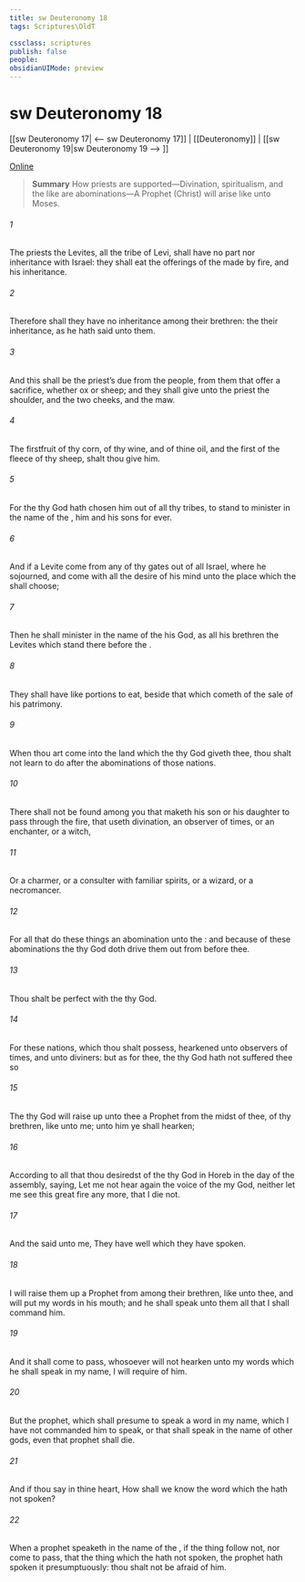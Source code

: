 ```yaml
---
title: sw Deuteronomy 18
tags: Scriptures\OldT

cssclass: scriptures
publish: false
people:
obsidianUIMode: preview
---
```


# sw Deuteronomy 18
[[sw Deuteronomy 17| <-- sw Deuteronomy 17]] | [[Deuteronomy]] | [[sw Deuteronomy 19|sw Deuteronomy 19 --> ]]

[Online](https://churchofjesuschrist.org/study/scriptures/ot/deut/18?lang=eng)

> __Summary__
How priests are supported—Divination, spiritualism, and the like are abominations—A Prophet (Christ) will arise like unto Moses.

###### 1 
The priests the Levites,  all the tribe of Levi, shall have no part nor inheritance with Israel: they shall eat the offerings of the  made by fire, and his inheritance.

###### 2 
Therefore shall they have no inheritance among their brethren: the   their inheritance, as he hath said unto them.

###### 3 
And this shall be the priest’s due from the people, from them that offer a sacrifice, whether  ox or sheep; and they shall give unto the priest the shoulder, and the two cheeks, and the maw.

###### 4 
The firstfruit  of thy corn, of thy wine, and of thine oil, and the first of the fleece of thy sheep, shalt thou give him.

###### 5 
For the  thy God hath chosen him out of all thy tribes, to stand to minister in the name of the , him and his sons for ever.

###### 6 
And if a Levite come from any of thy gates out of all Israel, where he sojourned, and come with all the desire of his mind unto the place which the  shall choose;

###### 7 
Then he shall minister in the name of the  his God, as all his brethren the Levites  which stand there before the .

###### 8 
They shall have like portions to eat, beside that which cometh of the sale of his patrimony.

###### 9 
When thou art come into the land which the  thy God giveth thee, thou shalt not learn to do after the abominations of those nations.

###### 10 
There shall not be found among you  that maketh his son or his daughter to pass through the fire,  that useth divination,  an observer of times, or an enchanter, or a witch,

###### 11 
Or a charmer, or a consulter with familiar spirits, or a wizard, or a necromancer.

###### 12 
For all that do these things  an abomination unto the : and because of these abominations the  thy God doth drive them out from before thee.

###### 13 
Thou shalt be perfect with the  thy God.

###### 14 
For these nations, which thou shalt possess, hearkened unto observers of times, and unto diviners: but as for thee, the  thy God hath not suffered thee so 

###### 15 
The  thy God will raise up unto thee a Prophet from the midst of thee, of thy brethren, like unto me; unto him ye shall hearken;

###### 16 
According to all that thou desiredst of the  thy God in Horeb in the day of the assembly, saying, Let me not hear again the voice of the  my God, neither let me see this great fire any more, that I die not.

###### 17 
And the  said unto me, They have well  which they have spoken.

###### 18 
I will raise them up a Prophet from among their brethren, like unto thee, and will put my words in his mouth; and he shall speak unto them all that I shall command him.

###### 19 
And it shall come to pass,  whosoever will not hearken unto my words which he shall speak in my name, I will require  of him.

###### 20 
But the prophet, which shall presume to speak a word in my name, which I have not commanded him to speak, or that shall speak in the name of other gods, even that prophet shall die.

###### 21 
And if thou say in thine heart, How shall we know the word which the  hath not spoken?

###### 22 
When a prophet speaketh in the name of the , if the thing follow not, nor come to pass, that  the thing which the  hath not spoken,  the prophet hath spoken it presumptuously: thou shalt not be afraid of him.

